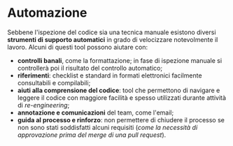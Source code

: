 # Automazione

Sebbene l'ispezione del codice sia una tecnica manuale esistono diversi __strumenti di supporto automatici__ in grado di velocizzare notevolmente il lavoro.
Alcuni di questi tool possono aiutare con:

- __controlli banali__, come la formattazione; in fase di ispezione manuale si controllerà poi il risultato del controllo automatico;
- __riferimenti__: checklist e standard in formati elettronici facilmente consultabili e compilabili;
- __aiuti alla comprensione del codice__: tool che permettono di navigare e leggere il codice con maggiore facilità e spesso utilizzati durante attività di _re-engineering_;
- __annotazione e comunicazioni__ del team, come l'email;
- __guida al processo e rinforzo__: non permettere di chiudere il processo se non sono stati soddisfatti alcuni requisiti (_come la necessità di approvazione prima del merge di una pull request_).
